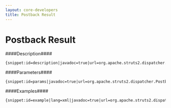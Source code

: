```yaml
---
layout: core-developers
title: Postback Result
---
```


# Postback Result

####Description####



~~~~~~~
{snippet:id=description|javadoc=true|url=org.apache.struts2.dispatcher.PostbackResult}
~~~~~~~

####Parameters####



~~~~~~~
{snippet:id=params|javadoc=true|url=org.apache.struts2.dispatcher.PostbackResult}
~~~~~~~

####Examples####



~~~~~~~
{snippet:id=example|lang=xml|javadoc=true|url=org.apache.struts2.dispatcher.PostbackResult}
~~~~~~~
